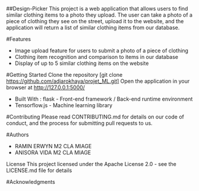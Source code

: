 ##Design-Picker
This project is a web application that allows users to find similar clothing items to a photo they upload. The user can take a photo of a piece of clothing they see on the street, upload it to the website, and the application will return a list of similar clothing items from our database.

#Features

- Image upload feature for users to submit a photo of a piece of clothing 
- Clothing item recognition and comparison to items in our database
- Display of up to 5 similar clothing items on the website

#Getting Started
Clone the repository 
[git clone https://github.com/adjarokhaya/projet_ML.git]
Open the application in your browser at http://127.0.0.1:5000/

- Built With : flask - Front-end framework /  Back-end runtime environment
- Tensorflow.js - Machine learning library

#Contributing
Please read CONTRIBUTING.md for details on our code of conduct, and the process for submitting pull requests to us.

#Authors
- RAMIN ERWYN M2 CLA MIAGE
- ANISORA VIDA M2 CLA MIAGE

License
This project licensed under the Apache License 2.0 - see the LICENSE.md file for details

#Acknowledgments
